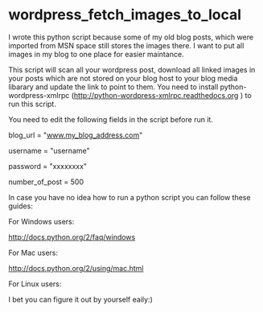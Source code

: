 wordpress_fetch_images_to_local
===============================

I wrote this python script because some of my old blog posts, which were 
imported from MSN space still stores the images there. I want to put
all images in my blog to one place for easier maintance. 

This script will scan all your wordpress post, download all 
linked images in your posts which are not stored on your blog host
to your blog media libarary and update the link to point to them. 
You need to install python-wordpress-xmlrpc 
(http://python-wordpress-xmlrpc.readthedocs.org )
to run this script.

You need to edit the following fields in the script before run it.

blog_url = "www.my_blog_address.com"

username = "username"

password = "xxxxxxxx"

number_of_post = 500


In case you have no idea how to run a python script you can follow these guides:

For Windows users:

http://docs.python.org/2/faq/windows

For Mac users:

http://docs.python.org/2/using/mac.html

For Linux users:

I bet you can figure it out by yourself eaily:)



